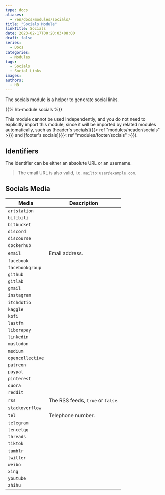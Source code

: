 ```yaml
---
type: docs
aliases:
  - /en/docs/modules/socials/
title: "Socials Module"
linkTitle: Socials
date: 2023-02-17T00:20:03+08:00
draft: false
series:
  - Docs
categories:
  - Modules
tags:
  - Socials
  - Social Links
images:
authors:
  - HB
---
```


The socials module is a helper to generate social links.

<!--more-->

{{% hb-module socials %}}

This module cannot be used independently, and you do not need to explicitly import this module, since it will be imported by related modules automatically, such as [header's socials]({{< ref "modules/header/socials" >}}) and [footer's socials]({{< ref "modules/footer/socials" >}}).

## Identifiers

The identifier can be either an absolute URL or an username.

> The email URL is also valid, i.e. `mailto:user@example.com`.

## Socials Media

| Media            | Description                       |
| ---------------- | --------------------------------- |
| `artstation`     |                                   |
| `bilibili`       |                                   |
| `bitbucket`      |                                   |
| `discord`        |                                   |
| `discourse`      |                                   |
| `dockerhub`      |                                   |
| `email`          | Email address.                    |
| `facebook`       |                                   |
| `facebookgroup`  |                                   |
| `github`         |                                   |
| `gitlab`         |                                   |
| `gmail`          |                                   |
| `instagram`      |                                   |
| `itchdotio`      |                                   |
| `kaggle`         |                                   |
| `kofi`           |                                   |
| `lastfm`         |                                   |
| `liberapay`      |                                   |
| `linkedin`       |                                   |
| `mastodon`       |                                   |
| `medium`         |                                   |
| `opencollective` |                                   |
| `patreon`        |                                   |
| `paypal`         |                                   |
| `pinterest`      |                                   |
| `quora`          |                                   |
| `reddit`         |                                   |
| `rss`            | The RSS feeds, `true` or `false`. |
| `stackoverflow`  |                                   |
| `tel`            | Telephone number.                 |
| `telegram`       |                                   |
| `tencetqq`       |                                   |
| `threads`        |                                   |
| `tiktok`         |                                   |
| `tumblr`         |                                   |
| `twitter`        |                                   |
| `weibo`          |                                   |
| `xing`           |                                   |
| `youtube`        |                                   |
| `zhihu`          |                                   |
